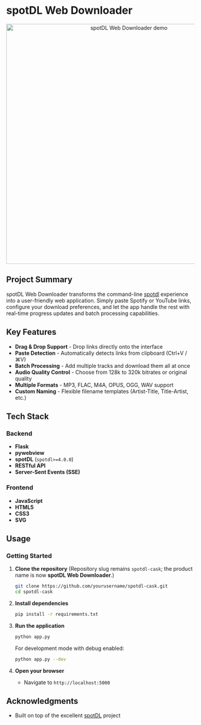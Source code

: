 # spotDL Web Downloader

<p align="center">
   <img src="public/spotdl_cask_new.gif" alt="spotDL Web Downloader demo" width="640" />
</p>

## Project Summary

spotDL Web Downloader transforms the command-line [spotdl](https://github.com/spotDL/spotify-downloader) experience into a user-friendly web application. Simply paste Spotify or YouTube links, configure your download preferences, and let the app handle the rest with real-time progress updates and batch processing capabilities.

## Key Features

- **Drag & Drop Support** - Drop links directly onto the interface
- **Paste Detection** - Automatically detects links from clipboard (Ctrl+V / ⌘V)
- **Batch Processing** - Add multiple tracks and download them all at once
- **Audio Quality Control** - Choose from 128k to 320k bitrates or original quality
- **Multiple Formats** - MP3, FLAC, M4A, OPUS, OGG, WAV support
- **Custom Naming** - Flexible filename templates (Artist-Title, Title-Artist, etc.)

## Tech Stack

### **Backend**
- **Flask**
- **pywebview**
- **spotDL** (`spotdl>=4.0.0`)
- **RESTful API**
- **Server-Sent Events (SSE)**

### **Frontend**
- **JavaScript**
- **HTML5**
- **CSS3**
- **SVG**

## Usage

### **Getting Started**

1. **Clone the repository**
   (Repository slug remains `spotdl-cask`; the product name is now **spotDL Web Downloader**.)
   ```bash
   git clone https://github.com/yourusername/spotdl-cask.git
   cd spotdl-cask
   ```

2. **Install dependencies**
   ```bash
   pip install -r requirements.txt
   ```

3. **Run the application**
   ```bash
   python app.py
   ```
   
   For development mode with debug enabled:
   ```bash
   python app.py --dev
   ```

4. **Open your browser**
   - Navigate to `http://localhost:5000`

## Acknowledgments

- Built on top of the excellent [spotDL](https://github.com/spotDL/spotify-downloader) project